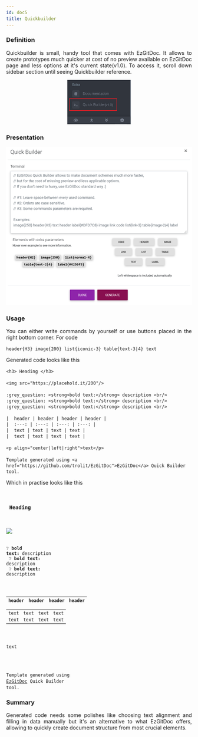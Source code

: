 ```yaml
---
id: doc5
title: Quickbuilder
---
```


### Definition 

<p align="justify">
Quickbuilder is small, handy tool that comes with EzGitDoc. It allows to create prototypes much quicker at cost of no preview available on EzGitDoc page and less options at it's current state(v1.0). To access it, scroll down sidebar section until seeing Quickbuilder reference. 
</p>

<p align="center">
<img src="../static/img/quickBuilder/1.png" alt="Quickbuilder - 01" height="120px"/>
</p>

### Presentation

<p align="center">
<img src="../static/img/quickBuilder/2.png" alt="Quickbuilder - 02" width="550px"/>
</p>

### Usage 

<p align="justify">
You can either write commands by yourself or use buttons placed in the right bottom corner. For code
</p>

```
header{H3} image{200} list{iconic-3} table{text-3|4} text
```

<p align="justify">
Generated code looks like this
</p>

```git
<h3> Heading </h3>

<img src="https://placehold.it/200"/>

:grey_question: <strong>bold text:</strong> description <br/>
:grey_question: <strong>bold text:</strong> description <br/>
:grey_question: <strong>bold text:</strong> description <br/>

|  header | header | header | header |
|  :---: | :---: | :---: | :---: |
|  text | text | text | text |
|  text | text | text | text |

<p align="center|left|right">text</p>

Template generated using <a href="https://github.com/trolit/EzGitDoc">EzGitDoc</a> Quick Builder tool.
```

<p align="justify">
Which in practise looks like this
</p>

<code>
<h3> Heading </h3>

<img src="https://placehold.it/200"/>

:grey_question: <strong>bold text:</strong> description <br/>
:grey_question: <strong>bold text:</strong> description <br/>
:grey_question: <strong>bold text:</strong> description <br/>

|  header | header | header | header |
|  :---: | :---: | :---: | :---: |
|  text | text | text | text |
|  text | text | text | text |

<p align="center|left|right">text</p>

Template generated using <a href="https://github.com/trolit/EzGitDoc">EzGitDoc</a> Quick Builder tool.
</code>

### Summary

<p align="justify">
Generated code needs some polishes like choosing text alignment and filling in data manually but it's an alternative to what EzGitDoc offers, allowing to quickly create document structure from most crucial elements.
</p>